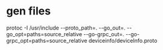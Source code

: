 # gen files

protoc -I /usr/include  --proto_path=. --go_out=.  --go_opt=paths=source_relative --go-grpc_out=. --go-grpc_opt=paths=source_relative deviceinfo/deviceInfo.proto